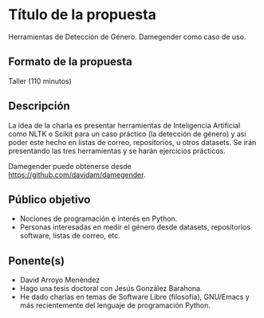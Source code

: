 # Título de la propuesta

Herramientas de Detección de Género. Damegender como caso de uso.

## Formato de la propuesta

Taller (110 minutos)

## Descripción

La idea de la charla es presentar herramientas de Inteligencia Artificial como NLTK o Scikit para un caso práctico (la detección de género) y así poder este hecho en listas de correo, repositorios, u otros datasets. Se irán presentando las tres herramientas y se harán ejercicios prácticos.

Damegender puede obtenerse desde https://github.com/davidam/damegender.

## Público objetivo

+ Nociones de programación e interés en Python.
+ Personas interesadas en medir el género desde datasets, repositorios software, listas de correo, etc.

## Ponente(s)

+ David Arroyo Menéndez
+ Hago una tesis doctoral con Jesús González Barahona.
+ He dado charlas en temas de Software Libre (filosofía), GNU/Emacs y más recientemente del lenguaje de programación Python.

